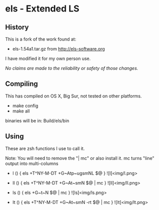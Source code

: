 # els - Extended LS
## History
This is a fork of the work found at:

- els-1.54a1.tar.gz from http://els-software.org

I have modified it for my own person use.

*No claims are made to the reliability or safety of those changes.*

## Compiling
This has compiled on OS X, Big Sur, not tested on other platforms.

- make config
- make all

binaries will be in:  Build/els/bin

## Using
These are zsh functions I use to call it.

Note: You will need to remove the "| mc" or also install it.
mc turns "line" output into multi-columns

- l  () { els +T^NY-M-DT +G~Atp~ugsmNL $@ }
![l]<img/l.png>

- ll () { els +T^NY-M-DT +G~At~smN $@ | mc }
![ll]<img/ll.png>

- ls () { els +G~t~N $@ | mc }
![ls]<img/ls.png>

- lt () { els +T^NY-M-DT +G~At~smN -rt $@ | mc }
![lt]<img/lt.png>
